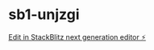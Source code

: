# sb1-unjzgi

[Edit in StackBlitz next generation editor ⚡️](https://stackblitz.com/~/github.com/elitesales27/sb1-unjzgi)